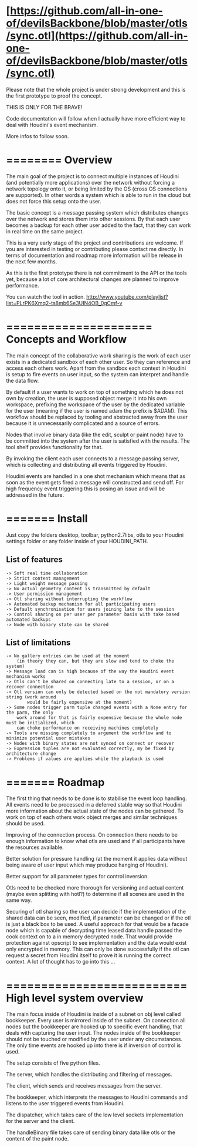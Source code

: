 # [https://github.com/all-in-one-of/devilsBackbone/blob/master/otls/sync.otl](https://github.com/all-in-one-of/devilsBackbone/blob/master/otls/sync.otl)

Please note that the whole project is under strong development and this is the first prototype
to proof the concept.

THIS IS ONLY FOR THE BRAVE!

Code documentation will follow when I actually have more efficient way to deal with Houdini's event mechanism.

More infos to follow soon.

========
Overview
========

The main goal of the project is to connect multiple instances of Houdini (and potentially more applications) over the network without forcing a network topology onto it, or being limited by the OS (cross OS connections are supported).
In other words a system which is able to run in the cloud but does not force this setup onto the user.

The basic concept is a message passing system which distributes changes over the network and stores them into other sessions. By that each user becomes a backup for each other user added to the fact, that they can work in real time on the same project.

This is a very early stage of the project and contributions are welcome. If you are interested in testing or contributing please contact me directly. In terms of documentation and roadmap more information will be release in the next few months.

As this is the first prototype there is not commitment to the API or the tools yet, because a lot of core architectural changes are planned to improve performance.

You can watch the tool in action. http://www.youtube.com/playlist?list=PLrPK6Xmq2-ts8mb6Se3UIN4OB_0gCmf-v

=====================
Concepts and Workflow
=====================

The main concept of the collaborative work sharing is the work of each user exists in a dedicated sandbox of each other user. So they can reference and access each others work.
Apart from the sandbox each context in Houdini is setup to fire events on user input, so the system can interpret and handle the data flow.

By default if a user wants to work on top of something which he does not own by creation, the user is supposed object merge it into his own workspace, prefixing the workspace of the user by
the dedicated variable for the user (meaning if the user is named adam the prefix is $ADAM). This workflow should be replaced by tooling and abstracted away from the user
because it is unnecessarily complicated and a source of errors.

Nodes that involve binary data (like the edit, sculpt or paint node) have to be committed into the system after the user is satisfied with the results. The tool shelf provides functionality for that.

By invoking the client each user connects to a message passing server, which is collecting and distributing all events triggered by Houdini.

Houdini events are handled in a one shot mechanism which means that as soon as the event gets fired a message will constructed and send off.
For high frequency event triggering this is posing an issue and will be addressed in the future.


=======
Install
=======

Just copy the folders desktop, toolbar, python2.7libs, otls to your Houdini settings folder or any folder inside of your HOUDINI_PATH.


List of features
----------------

    -> Soft real time collaboration
    -> Strict content management
    -> Light weight message passing
    -> No actual geometry content is transmitted by default
    -> User permission management
    -> Otl sharing without interrupting the workflow
    -> Automated backup mechanism for all participating users
    -> Default synchronisation for users joining late to the session
    -> Control sharing on per user per parameter basis with take based automated backups
    -> Node with binary state can be shared


List of limitations
-------------------

    -> No gallery entries can be used at the moment 
        (in theory they can, but they are slow and tend to choke the system)
    -> Message load can is high because of the way the Houdini event mechanism works
    -> Otls can't be shared on connecting late to a session, or on a recover connection
    -> Otl version can only be detected based on the not mandatory version string (work around
            would be fairly expensive at the moment)
    -> Some nodes trigger parm tuple changed events with a None entry for the parm, the only 
        work around for that is fairly expensive because the whole node must be initialized, which
        can choke performance on receiving machines completely
    -> Tools are missing completely to argument the workflow and to minimize potential user mistakes
    -> Nodes with binary states are not synced on connect or recover
    -> Expression tuples are not evaluated correctly, my be fixed by architecture change
    -> Problems if values are applies while the playback is used


=======
Roadmap
=======

The first thing that needs to be done is to stabilise the event loop handling. All events need to be processed in a deferred stable way so that Houdini more information about the actual state
of the nodes can be gathered. To work on top of each others work object merges and similar techniques should be used.

Improving of the connection process. On connection there needs to be enough information to know what otls are used and if all participants have the resources available.

Better solution for pressure handling (at the moment it applies data without being aware of user input which may produce hanging of Houdini).

Better support for all parameter types for control inversion.

Otls need to be checked more thorough for versioning and actual content (maybe even splitting with hotl?) to determine if all scenes are used in the same way.

Securing of otl sharing so the user can decide if the implementation of the shared data can be seen, modified, if parameter can be changed or if the otl is just a black box to be used.
A useful approach for that would be a facade node which is capable of decrypting time leased data handle passed the cook context on to a in memory decrypted node. That would provide protection
against opscript to see implementation and the data would exist only encrypted in memory. This can only be done successfully if the otl can request a secret from Houdini itself to prove it is running the 
correct context. A lot of thought has to go into this ...

==========================
High level system overview
==========================

The main focus inside of Houdini is inside of a subnet on obj level called bookkeeper. Every user is mirrored inside of the subnet. On connection all nodes but the bookkeeper are hooked up to specific event handling, that deals with capturing the user input. The nodes inside of the bookkeeper should not be touched or modified by the user under any circumstances. The only time events are hooked up into there is
if inversion of control is used.

The setup consists of five python files.

The server, which handles the distributing and filtering of messages.

The client, which sends and receives messages from the server.

The bookkeeper, which interprets the messages to Houdini commands and listens to the user triggered events from Houdini.

The dispatcher, which takes care of the low level sockets implementation for the server and the client.

The handleBinary file takes care of sending binary data like otls or the content of the paint node.
